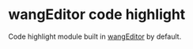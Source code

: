 # wangEditor code highlight

Code highlight module built in [wangEditor](https://www.wangeditor.com/) by default.
